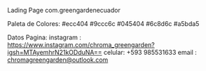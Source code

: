 Lading Page
com.greengardenecuador

Paleta de Colores:
#ecc404
#9ccc6c
#045404
#6c8d6c
#a5bda5


Datos Pagina:
instagram : https://www.instagram.com/chroma_greengarden?igsh=MTAyemhrN21kODduNA==
celular: +593 985531633
email : chromagreengarden@outlook.com
